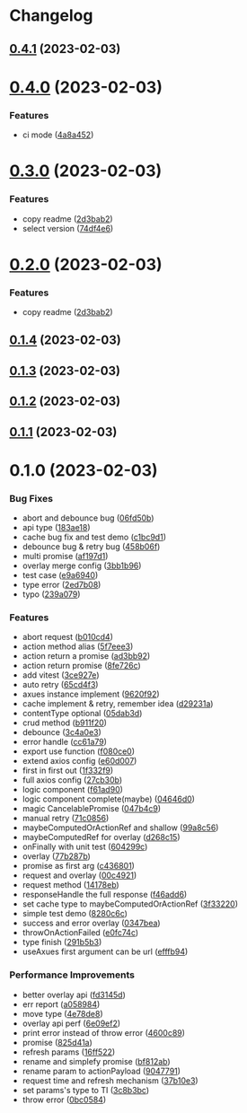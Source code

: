 # Changelog

## [0.4.1](https://github.com/rotick/axues/compare/0.4.0...0.4.1) (2023-02-03)

# [0.4.0](https://github.com/rotick/axues/compare/0.3.0...0.4.0) (2023-02-03)

### Features

- ci mode ([4a8a452](https://github.com/rotick/axues/commit/4a8a45238acd7d4faa960284fdb3c46a80f91b3b))

# [0.3.0](https://github.com/rotick/axues/compare/0.1.4...0.3.0) (2023-02-03)

### Features

- copy readme ([2d3bab2](https://github.com/rotick/axues/commit/2d3bab2a20237b3e5cfc53bb4e3f76fd9ebc20b6))
- select version ([74df4e6](https://github.com/rotick/axues/commit/74df4e67cb6b013eaaee9fa677ddd53333ef26d5))

# [0.2.0](https://github.com/rotick/axues/compare/0.1.4...0.2.0) (2023-02-03)

### Features

- copy readme ([2d3bab2](https://github.com/rotick/axues/commit/2d3bab2a20237b3e5cfc53bb4e3f76fd9ebc20b6))

## [0.1.4](https://github.com/rotick/axues/compare/0.1.3...0.1.4) (2023-02-03)

## [0.1.3](https://github.com/rotick/axues/compare/0.1.2...0.1.3) (2023-02-03)

## [0.1.2](https://github.com/rotick/axues/compare/0.1.1...0.1.2) (2023-02-03)

## [0.1.1](https://github.com/rotick/axues/compare/0.1.0...0.1.1) (2023-02-03)

# 0.1.0 (2023-02-03)

### Bug Fixes

- abort and debounce bug ([06fd50b](https://github.com/rotick/axues/commit/06fd50b7144c6c9f3232368286a75dd613dced4f))
- api type ([183ae18](https://github.com/rotick/axues/commit/183ae1868446f0a6a31d886f8187aa131730976c))
- cache bug fix and test demo ([c1bc9d1](https://github.com/rotick/axues/commit/c1bc9d11bd8982e4999e386bdffc2a0db9c71a00))
- debounce bug & retry bug ([458b06f](https://github.com/rotick/axues/commit/458b06fa2ee5fada699350b7ca5d1e96c34476e1))
- multi promise ([af197d1](https://github.com/rotick/axues/commit/af197d195625b4fa74979223a239a29690ced135))
- overlay merge config ([3bb1b96](https://github.com/rotick/axues/commit/3bb1b96512fcdd715418e9dbb6153c2d910a976a))
- test case ([e9a6940](https://github.com/rotick/axues/commit/e9a69409ed2fd52d280f18f3dd7481bca643a11f))
- type error ([2ed7b08](https://github.com/rotick/axues/commit/2ed7b08181cb2e9b2e89e892bcd5e4e98d23e3a7))
- typo ([239a079](https://github.com/rotick/axues/commit/239a0796e2777f7110f05d924cbf5e03a96d9f7c))

### Features

- abort request ([b010cd4](https://github.com/rotick/axues/commit/b010cd4431352aa0eb59eb2599c804a36ba6ef78))
- action method alias ([5f7eee3](https://github.com/rotick/axues/commit/5f7eee3694fa8f9b78e4133f44d96892e92e0eeb))
- action return a promise ([ad3bb92](https://github.com/rotick/axues/commit/ad3bb925407db4e54fc9ce8bf1c2ecd527707f4d))
- action return promise ([8fe726c](https://github.com/rotick/axues/commit/8fe726c4e626a1584e1c79ef9c5eea6272da9505))
- add vitest ([3ce927e](https://github.com/rotick/axues/commit/3ce927ea4213bd926edc8a3830cbc665f9cc9089))
- auto retry ([65cd4f3](https://github.com/rotick/axues/commit/65cd4f3faeb1baf369a15d3e0a12d2f30ff3d227))
- axues instance implement ([9620f92](https://github.com/rotick/axues/commit/9620f92e1a688d566525635297754cdbd3e02eaf))
- cache implement & retry, remember idea ([d29231a](https://github.com/rotick/axues/commit/d29231a486a07133355f8bb0421028b8a3a6daef))
- contentType optional ([05dab3d](https://github.com/rotick/axues/commit/05dab3de11dd8c5a14052d33b59443340377784c))
- crud method ([b911f20](https://github.com/rotick/axues/commit/b911f206a679fbf0ec8d7d869668e9ec599b00b4))
- debounce ([3c4a0e3](https://github.com/rotick/axues/commit/3c4a0e399fbe53316443b9d1675e00386f63efed))
- error handle ([cc61a79](https://github.com/rotick/axues/commit/cc61a79dcd0e551bcfec27eccc9b681121b05359))
- export use function ([f080ce0](https://github.com/rotick/axues/commit/f080ce06852a5859fabe1776b1a35e48eb2ca70d))
- extend axios config ([e60d007](https://github.com/rotick/axues/commit/e60d007851741a1e43d014064378870e5748ff7f))
- first in first out ([1f332f9](https://github.com/rotick/axues/commit/1f332f9f820a5b80a214127301d8f91010192955))
- full axios config ([27cb30b](https://github.com/rotick/axues/commit/27cb30b7ab1c9351ce824ed331f1281e9bef1709))
- logic component ([f61ad90](https://github.com/rotick/axues/commit/f61ad9096661be566bbfa3f1b91716ad1ae5f0f8))
- logic component complete(maybe) ([04646d0](https://github.com/rotick/axues/commit/04646d064f533281a97b153cbacfb61c06dfe52b))
- magic CancelablePromise ([047b4c9](https://github.com/rotick/axues/commit/047b4c936bb1d30d564fa6a1f0a2c2408e6d7284))
- manual retry ([71c0856](https://github.com/rotick/axues/commit/71c0856350776f480b9fd1dbc3d8ec27e86965a0))
- maybeComputedOrActionRef and shallow ([99a8c56](https://github.com/rotick/axues/commit/99a8c5609ec9ac71ddad28ccecb4642e0057959a))
- maybeComputedRef for overlay ([d268c15](https://github.com/rotick/axues/commit/d268c156d038a41811c8e8973dd91d73349af691))
- onFinally with unit test ([604299c](https://github.com/rotick/axues/commit/604299cb77224a19969eb514a8001be485321716))
- overlay ([77b287b](https://github.com/rotick/axues/commit/77b287b31ed2ff20aeb47ea48919ef69a509f155))
- promise as first arg ([c436801](https://github.com/rotick/axues/commit/c436801c484d7449e1772abab8ec70d63619e377))
- request and overlay ([00c4921](https://github.com/rotick/axues/commit/00c492153e67a1747d9946280487faa3a6382e97))
- request method ([14178eb](https://github.com/rotick/axues/commit/14178ebeeaebe3c6e76ff6cb671a7354729a086f))
- responseHandle the full response ([f46add6](https://github.com/rotick/axues/commit/f46add69d36d5ca06692c0a726236551fb7c2710))
- set cache type to maybeComputedOrActionRef ([3f33220](https://github.com/rotick/axues/commit/3f33220446df6d750115611ea907f66d5af38365))
- simple test demo ([8280c6c](https://github.com/rotick/axues/commit/8280c6c4c52003e62941fdadcdb7533bba59003c))
- success and error overlay ([0347bea](https://github.com/rotick/axues/commit/0347bea29a57c641071e8bd4a4bb231a44880871))
- throwOnActionFailed ([e0fc74c](https://github.com/rotick/axues/commit/e0fc74c058003f09dff90e22b18c4a5d1c5a587d))
- type finish ([291b5b3](https://github.com/rotick/axues/commit/291b5b33ebcd7031abbe951d43ae1193666f6417))
- useAxues first argument can be url ([efffb94](https://github.com/rotick/axues/commit/efffb943bba6bce022004f009d5fd2b5c4807299))

### Performance Improvements

- better overlay api ([fd3145d](https://github.com/rotick/axues/commit/fd3145d8cd82b540bdb8f8aec7c6f58aa135eb76))
- err report ([a058984](https://github.com/rotick/axues/commit/a058984eeb6137976fe729741f3ec23d234d3611))
- move type ([4e78de8](https://github.com/rotick/axues/commit/4e78de818a628ab7543d6b196999594f38df4ce5))
- overlay api perf ([6e09ef2](https://github.com/rotick/axues/commit/6e09ef2f86dac2e57094ab77ac8d2d6e2422ad34))
- print error instead of throw error ([4600c89](https://github.com/rotick/axues/commit/4600c8924ec932838740ae059709da99ce935546))
- promise ([825d41a](https://github.com/rotick/axues/commit/825d41acd52f3527bc3f4b0d2868cccace7c2d41))
- refresh params ([16ff522](https://github.com/rotick/axues/commit/16ff5222cdf5de3654fc7f1529d6c313ee5419ec))
- rename and simplefy promise ([bf812ab](https://github.com/rotick/axues/commit/bf812ab2b0287d63aa4ff20518a47b8cdc9e7981))
- rename param to actionPayload ([9047791](https://github.com/rotick/axues/commit/904779121cd385f979688d9391155eb095c23a8a))
- request time and refresh mechanism ([37b10e3](https://github.com/rotick/axues/commit/37b10e3c4b0d40fcfaeec114f55dd044621664cc))
- set params's type to TI ([3c8b3bc](https://github.com/rotick/axues/commit/3c8b3bcead54b2c63598928f780dfc934613aa1b))
- throw error ([0bc0584](https://github.com/rotick/axues/commit/0bc05845245b2b81ec0d896567acce0051d0537f))
